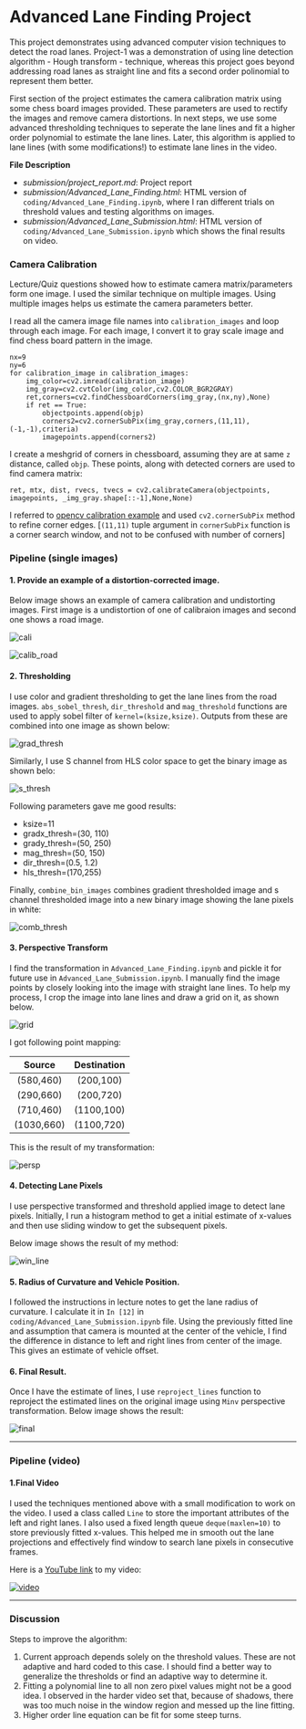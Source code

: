 # Advanced Lane Finding Project

This project demonstrates using advanced computer vision techniques to detect the road lanes. Project-1 was a demonstration of using line detection algorithm - Hough transform - technique, whereas this project goes beyond addressing road lanes as straight line and fits a second order polinomial to represent them better.

First section of the project estimates the camera calibration matrix using some chess board images provided. These parameters are used to rectify the images and remove camera distortions. In next steps, we use some advanced thresholding techniques to seperate the lane lines and fit a higher order polynomial to estimate the lane lines. Later, this algorithm is applied to lane lines (with some modifications!) to estimate lane lines in the video. 

__File Description__
- _submission/project_report.md_: Project report
- _submission/Advanced_Lane_Finding.html_: HTML version of `coding/Advanced_Lane_Finding.ipynb`, where I ran different trials on threshold values and testing algorithms on images.
- _submission/Advanced_Lane_Submission.html_: HTML version of `coding/Advanced_Lane_Submission.ipynb` which shows the final results on video.

### Camera Calibration

Lecture/Quiz questions showed how to estimate camera matrix/parameters form one image. I used the similar technique on multiple images. Using multiple images helps us estimate the camera parameters better. 

I read all the camera image file names into `calibration_images` and loop through each image. For each image, I convert it to gray scale image and find chess board pattern in the image. 
```
nx=9
ny=6
for calibration_image in calibration_images:
    img_color=cv2.imread(calibration_image)
    img_gray=cv2.cvtColor(img_color,cv2.COLOR_BGR2GRAY)
    ret,corners=cv2.findChessboardCorners(img_gray,(nx,ny),None)
    if ret == True:
        objectpoints.append(objp)
        corners2=cv2.cornerSubPix(img_gray,corners,(11,11),(-1,-1),criteria)
        imagepoints.append(corners2)        
```

I create a meshgrid of corners in chessboard, assuming they are at same `z` distance, called `objp`. These points, along with detected corners are used to find camera matrix: 

```
ret, mtx, dist, rvecs, tvecs = cv2.calibrateCamera(objectpoints, imagepoints, _img_gray.shape[::-1],None,None)
```

I referred to [opencv calibration example](http://docs.opencv.org/3.1.0/dc/dbb/tutorial_py_calibration.html) and used `cv2.cornerSubPix` method to refine corner edges. [`(11,11)` tuple argument in `cornerSubPix` function is a corner search window, and not to be confused with number of corners]



### Pipeline (single images)

#### 1. Provide an example of a distortion-corrected image.

Below image shows an example of camera calibration and undistorting images. First image is a undistortion of one of calibraion images and second one shows a road image.

![cali](../output_images/calib.png)

![calib_road](../output_images/calib_road.png)



#### 2. Thresholding

I use color and gradient thresholding to get the lane lines from the road images. `abs_sobel_thresh`, `dir_threshold` and `mag_threshold` functions are used to apply sobel filter of `kernel=(ksize,ksize)`. Outputs from these are combined into one image as shown below:

![grad_thresh](../output_images/grad_thresh.png)

Similarly, I use S channel from HLS color space to get the binary image as shown belo:

![s_thresh](../output_images/s_thresh.png)

Following parameters gave me good results:

- ksize=11
- gradx_thresh=(30, 110)
- grady_thresh=(50, 250)
- mag_thresh=(50, 150)
- dir_thresh=(0.5, 1.2)
- hls_thresh=(170,255)

Finally, `combine_bin_images` combines gradient thresholded image and s channel thresholded image into a new binary image showing the lane pixels in white:

![comb_thresh](../output_images/comb_thresh.png)


#### 3. Perspective Transform

I find the transformation in `Advanced_Lane_Finding.ipynb` and pickle it for future use in `Advanced_Lane_Submission.ipynb`. I manually find the image points by closely looking into the image with straight lane lines. To help my process, I crop the image into lane lines and draw a grid on it, as shown below.

![grid](../output_images/grid.png)

I got following point mapping:

| Source        | Destination   | 
|:-------------:|:-------------:| 
| (580,460)  | (200,100) |
| (290,660)  | (200,720) |
| (710,460)  | (1100,100) |
| (1030,660) | (1100,720) |

This is the result of my transformation: 

![persp](../output_images/persp.png)


#### 4. Detecting Lane Pixels

I use perspective transformed and threshold applied image to detect lane pixels. Initially, I run a histogram method to get a initial estimate of x-values and then use sliding window to get the subsequent pixels.

Below image shows the result of my method:

![win_line](../output_images/win_line.png)

#### 5. Radius of Curvature and Vehicle Position.

I followed the instructions in lecture notes to get the lane radius of curvature. I calculate it in `In [12]` in `coding/Advanced_Lane_Submission.ipynb` file.  Using the previously fitted line and assumption that camera is mounted at the center of the vehicle, I find the difference in distance to left and right lines from center of the image. This gives an estimate of vehicle offset.

#### 6. Final Result.

Once I have the estimate of lines, I use `reproject_lines` function to reproject the estimated lines on the original image using `Minv` perspective transformation. Below image shows the result:

![final](../output_images/final.png)


---

### Pipeline (video)

#### 1.Final Video

I used the techniques mentioned above with a small modification to work on the video. I used a class called `Line` to store the important attributes of the left and right lanes. I also used a fixed length queue `deque(maxlen=10)` to store previously fitted x-values. This helped me in smooth out the lane projections and effectively find window to search lane pixels in consecutive frames.

Here is a [YouTube link](https://www.youtube.com/watch?v=D2p78_DVhto) to my video:

[![video](http://img.youtube.com/vi/D2p78_DVhto/0.jpg)](https://www.youtube.com/watch?v=D2p78_DVhto)



---

### Discussion

Steps to improve the algorithm:

1. Current approach depends solely on the threshold values. These are not adaptive and hard coded to this case. I should find a better way to generalize the thresholds or find an adaptive way to determine it.
2. Fitting a polynomial line to all non zero pixel values might not be a good idea. I observed in the harder video set that, because of shadows, there was too much noise in the window region and messed up the line fitting.
3. Higher order line equation can be fit for some steep turns.



